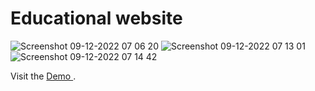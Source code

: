 # Educational website 

![Screenshot 09-12-2022 07 06 20](https://user-images.githubusercontent.com/89735381/189592984-050e3a90-f4f9-4e87-9768-c142a89d0b7a.png)
![Screenshot 09-12-2022 07 13 01](https://user-images.githubusercontent.com/89735381/189594154-47cf800d-76a5-4224-b570-1f44af241ab6.png)
![Screenshot 09-12-2022 07 14 42](https://user-images.githubusercontent.com/89735381/189594460-29d253ef-7a84-437d-ae25-c6c384b9b846.png)


Visit the [Demo ](https://educationalwebsites.vercel.app/).


